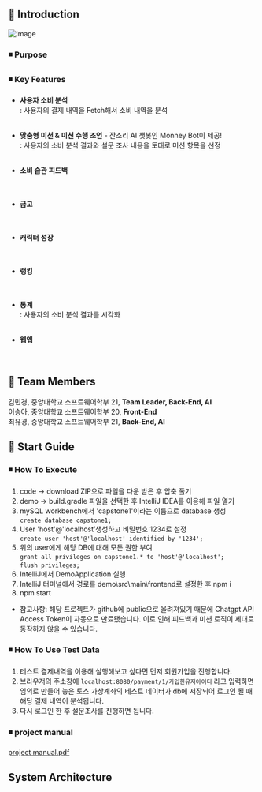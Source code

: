 ## 📌 Introduction
![image](https://github.com/choiyukyung/Capstone1_class7_team4/assets/80468377/dc97daeb-a7d0-4205-a781-5b77604d78da)
### ◾ Purpose

### ◾ Key Features
- **사용자 소비 분석**</br>
: 사용자의 결제 내역을 Fetch해서 소비 내역을 분석 </br></br>

- **맞춤형 미션 & 미션 수행 조언** - 잔소리 AI 챗봇인 Monney Bot이 제공!</br>
: 사용자의 소비 분석 결과와 설문 조사 내용을 토대로 미션 항목을 선정
</br></br>
- **소비 습관 피드백**</br></br></br>
- **금고**</br></br></br>
- **캐릭터 성장**</br></br></br>
- **랭킹** </br></br></br>
- **통계** </br>
: 사용자의 소비 분석 결과를 시각화</br></br>
- **웹앱**</br></br></br>

## 📌 Team Members
김민경, 중앙대학교 소프트웨어학부 21, **Team Leader, Back-End, AI** </br>
이승아, 중앙대학교 소프트웨어학부 20, **Front-End** </br>
최유경, 중앙대학교 소프트웨어학부 21, **Back-End, AI** </br>

## 📌 Start Guide

### ◾ How To Execute
1. code -> download ZIP으로 파일을 다운 받은 후 압축 풀기
2. demo -> build.gradle 파일을 선택한 후 IntelliJ IDEA를 이용해 파일 열기
3. mySQL workbench에서 'capstone1'이라는 이름으로 database 생성  
	```create database capstone1; ```
4. User 'host'@'localhost’생성하고 비밀번호 1234로 설정  
	```create user 'host'@'localhost' identified by '1234';```
5. 위의 user에게 해당 DB에 대해 모든 권한 부여  
	```grant all privileges on capstone1.* to 'host'@'localhost';```  
	```flush privileges;```
6. IntelliJ에서 DemoApplication 실행
7. IntelliJ 터미널에서 경로를 demo\src\main\frontend로 설정한 후 npm i
8. npm start  

- 참고사항: 해당 프로젝트가 github에 public으로 올려져있기 때문에 Chatgpt API Access Token이 자동으로 만료됐습니다. 이로 인해 피드백과 미션 로직이 제대로 동작하지 않을 수 있습니다.

### ◾ How To Use Test Data
1. 테스트 결제내역을 이용해 실행해보고 싶다면 먼저 회원가입을 진행합니다.
2. 브라우저의 주소창에 ```localhost:8080/payment/1/가입한유저아이디``` 라고 입력하면 임의로 만들어 놓은 토스 가상계좌의 테스트 데이터가 db에 저장되어 로그인 될 때 해당 결제 내역이 분석됩니다.
3. 다시 로그인 한 후 설문조사를 진행하면 됩니다.

### ◾ project manual
[project manual.pdf](https://github.com/choiyukyung/Capstone1_class7_team4/files/13743405/project.manual.pdf)


## System Architecture

